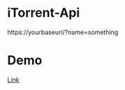 # iTorrent-Api
https://yourbaseurl/?name=something

# Demo
[Link](https://itor.api-zero.workers.dev/?name=pirates%20of%20the%20caribbean)
